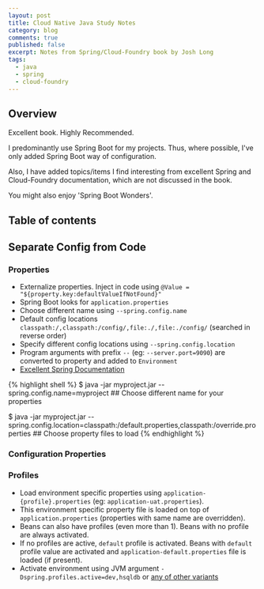 ```yaml
---
layout: post
title: Cloud Native Java Study Notes
category: blog
comments: true
published: false 
excerpt: Notes from Spring/Cloud-Foundry book by Josh Long
tags: 
  - java
  - spring
  - cloud-foundry
---
```



## Overview

Excellent book. Highly Recommended. 

I predominantly use Spring Boot for my projects. 
Thus, where possible, I've only added Spring Boot way of configuration.
 
Also, I have added topics/items I find interesting from excellent Spring and Cloud-Foundry documentation, which 
are not discussed in the book. 

You might also enjoy 'Spring Boot Wonders'.

## Table of contents


 
## Separate Config from Code

### Properties

- Externalize properties. Inject in code using ```@Value = "${property.key:defaultValueIfNotFound}"```
- Spring Boot looks for ```application.properties```
- Choose different name using ```--spring.config.name```
- Default config locations ```classpath:/,classpath:/config/,file:./,file:./config/``` (searched in reverse order)
- Specify different config locations using ```--spring.config.location``` 
- Program arguments with prefix ```--``` (eg: ```--server.port=9090```) are converted to property and added to ```Environment```
- [Excellent Spring Documentation](https://docs.spring.io/spring-boot/docs/current/reference/html/boot-features-external-config.html)

{% highlight shell %}
$ java -jar myproject.jar --spring.config.name=myproject   ## Choose different name for your properties

$ java -jar myproject.jar --spring.config.location=classpath:/default.properties,classpath:/override.properties   ## Choose property files to load
{% endhighlight %}

### Configuration Properties



### Profiles

- Load environment specific properties using ```application-{profile}.properties``` (eg: ```application-uat.properties```).
- This environment specific property file is loaded on top of ```application.properties``` (properties with same name are overridden).
- Beans can also have profiles (even more than 1). Beans with no profile are always activated. 
- If no profiles are active, ```default``` profile is activated. Beans with ```default``` profile value are activated and ```application-default.properties``` file is loaded (if present). 
- Activate environment using JVM argument ```-Dspring.profiles.active=dev,hsqldb``` or [any of other variants](http://www.baeldung.com/spring-profiles)